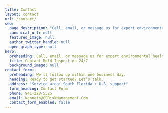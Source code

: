 ```yaml
---
title: Contact
layout: contact
url: /contact/
seo:
  page_description: "Call, email, or message us for expert environmental health support "
  canonical_url: null
  featured_image: null
  author_twitter_handle: null
  open_graph_type: null
hero:
  preheading: Call, email, or message us for expert environmental health support
  title: Contact Mold Inspection 24/7
  background_image: null
contact_form:
  preheading: We'll follow up within one business day.
  heading: Ready to get started? Let’s talk.
  address: "Service area: South Florida + U.S. support"
  form_heading: Contact Form
  phone: 941-228-5525
  email: Kenneth@GERiskManagement.Com
  contact_form_enabled: false
---
```


